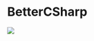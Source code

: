 # BetterCSharp
<img src="https://capsule-render.vercel.app/api?type=shark&color=auto&height=100&section=header&text=BetterCSharp&fontSize=90" />
